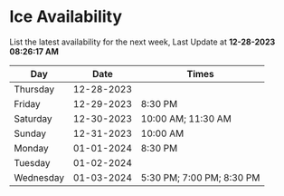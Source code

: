 # Ice Availability

List the latest availability for the next week, Last Update at **12-28-2023 08:26:17 AM**

| Day         | Date        | Times       |
| ----------- | ----------- | ----------- |
|Thursday|12-28-2023||
|Friday|12-29-2023|8:30 PM|
|Saturday|12-30-2023|10:00 AM; 11:30 AM|
|Sunday|12-31-2023|10:00 AM|
|Monday|01-01-2024|8:30 PM|
|Tuesday|01-02-2024||
|Wednesday|01-03-2024|5:30 PM; 7:00 PM; 8:30 PM|
